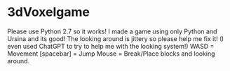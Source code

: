 # 3dVoxelgame
Please use Python 2.7 so it works!
I made a game using only Python and Ursina and its good!
The looking around is jittery so please help me fix it!
(I even used ChatGPT to try to help me with the looking system!)
WASD = Movement
[spacebar] = Jump
Mouse = Break/Place blocks and looking around.
